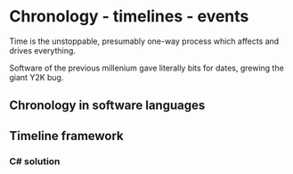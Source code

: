 # Chronology - timelines - events

Time is the unstoppable, presumably one-way process which affects and drives everything.

Software of the previous millenium gave literally bits for dates, grewing the giant Y2K bug.

## Chronology in software languages

## Timeline framework

### C# solution

